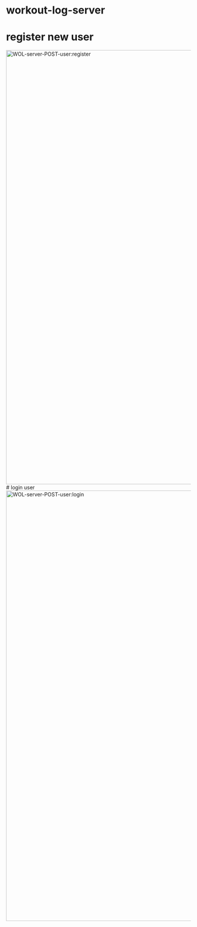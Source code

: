 # workout-log-server

# register new user
<img width="1184" alt="WOL-server-POST-user:register" src="https://user-images.githubusercontent.com/80425188/122850140-bc5f5580-d2da-11eb-8e18-f8894edb4d4d.png">
# login user
<img width="1174" alt="WOL-server-POST-user:login" src="https://user-images.githubusercontent.com/80425188/122850156-c4b79080-d2da-11eb-8cf1-945dc6b814f8.png">

